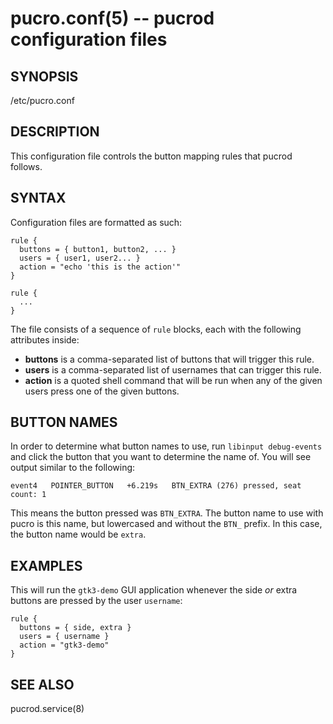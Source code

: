 # pucro.conf(5) -- pucrod configuration files

## SYNOPSIS

/etc/pucro.conf

## DESCRIPTION

This configuration file controls the button mapping rules that pucrod follows.

## SYNTAX

Configuration files are formatted as such:

```
rule {
  buttons = { button1, button2, ... }
  users = { user1, user2... }
  action = "echo 'this is the action'"
}

rule {
  ...
}
```

The file consists of a sequence of `rule` blocks, each with the following attributes
inside:

- **buttons** is a comma-separated list of buttons that will trigger this rule.
- **users** is a comma-separated list of usernames that can trigger this rule.
- **action** is a quoted shell command that will be run when any of the given users press
  one of the given buttons.

## BUTTON NAMES

In order to determine what button names to use, run `libinput debug-events` and click the
button that you want to determine the name of. You will see output similar to the
following:

```
event4   POINTER_BUTTON   +6.219s	BTN_EXTRA (276) pressed, seat count: 1
```

This means the button pressed was `BTN_EXTRA`. The button name to use with pucro is this
name, but lowercased and without the `BTN_` prefix. In this case, the button name would
be `extra`.

## EXAMPLES

This will run the `gtk3-demo` GUI application whenever the side *or* extra buttons are
pressed by the user `username`:

```
rule {
  buttons = { side, extra }
  users = { username }
  action = "gtk3-demo"
}
```

## SEE ALSO

pucrod.service(8)
